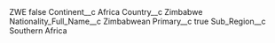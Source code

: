 <?xml version="1.0" encoding="UTF-8"?>
<CustomMetadata xmlns="http://soap.sforce.com/2006/04/metadata" xmlns:xsi="http://www.w3.org/2001/XMLSchema-instance" xmlns:xsd="http://www.w3.org/2001/XMLSchema">
    <label>ZWE</label>
    <protected>false</protected>
    <values>
        <field>Continent__c</field>
        <value xsi:type="xsd:string">Africa</value>
    </values>
    <values>
        <field>Country__c</field>
        <value xsi:type="xsd:string">Zimbabwe</value>
    </values>
    <values>
        <field>Nationality_Full_Name__c</field>
        <value xsi:type="xsd:string">Zimbabwean</value>
    </values>
    <values>
        <field>Primary__c</field>
        <value xsi:type="xsd:boolean">true</value>
    </values>
    <values>
        <field>Sub_Region__c</field>
        <value xsi:type="xsd:string">Southern Africa</value>
    </values>
</CustomMetadata>
